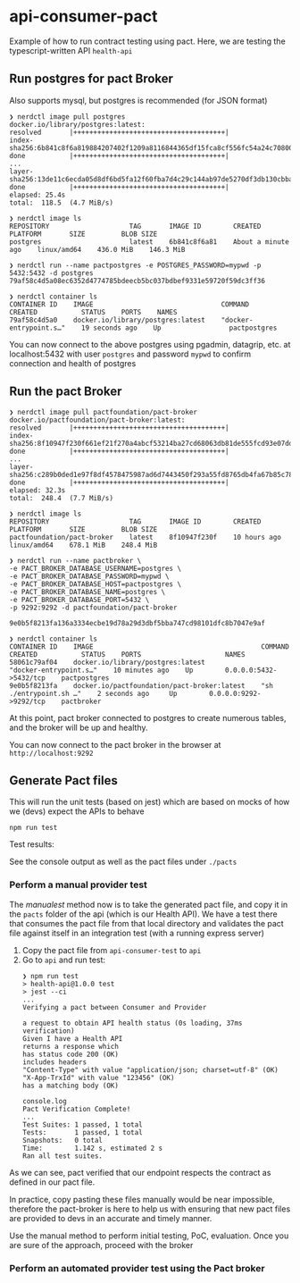 # api-consumer-pact

Example of how to run contract testing using pact. Here, we are testing the typescript-written API `health-api`

## Run postgres for pact Broker

Also supports mysql, but postgres is recommended (for JSON format)
```shell
❯ nerdctl image pull postgres
docker.io/library/postgres:latest:                                                resolved       |++++++++++++++++++++++++++++++++++++++|
index-sha256:6b841c8f6a819884207402f1209a8116844365df15fca8cf556fc54a24c70800:    done           |++++++++++++++++++++++++++++++++++++++|
...
layer-sha256:13de11c6ecda05d8df6bd5fa12f60fba7d4c29c144ab97de5270df3db130cbba:    done           |++++++++++++++++++++++++++++++++++++++| 
elapsed: 25.4s                                                                    total:  118.5  (4.7 MiB/s)                                       

❯ nerdctl image ls
REPOSITORY                    TAG       IMAGE ID        CREATED               PLATFORM       SIZE         BLOB SIZE
postgres                      latest    6b841c8f6a81    About a minute ago    linux/amd64    436.0 MiB    146.3 MiB

❯ nerdctl run --name pactpostgres -e POSTGRES_PASSWORD=mypwd -p 5432:5432 -d postgres
79af58c4d5a08ec6352d4774785bdeecb5bc037bdbef9331e59720f59dc3ff36

❯ nerdctl container ls
CONTAINER ID    IMAGE                                COMMAND                   CREATED           STATUS    PORTS    NAMES
79af58c4d5a0    docker.io/library/postgres:latest    "docker-entrypoint.s…"    19 seconds ago    Up                 pactpostgres 
```

You can now connect to the above postgres using pgadmin, datagrip, etc. at localhost:5432 with user `postgres` and password `mypwd` to confirm connection and health of postgres

## Run the pact Broker

```shell
❯ nerdctl image pull pactfoundation/pact-broker
docker.io/pactfoundation/pact-broker:latest:                                      resolved       |++++++++++++++++++++++++++++++++++++++| 
index-sha256:8f10947f230f661ef21f270a4abcf53214ba27cd68063db81de555fcd93e07dd:    done           |++++++++++++++++++++++++++++++++++++++|
... 
layer-sha256:c289b0ded1e97f8df4578475987ad6d7443450f293a55fd8765db4fa67b85c78:    done           |++++++++++++++++++++++++++++++++++++++| 
elapsed: 32.3s                                                                    total:  248.4  (7.7 MiB/s)                                       

❯ nerdctl image ls
REPOSITORY                    TAG       IMAGE ID        CREATED         PLATFORM       SIZE         BLOB SIZE
pactfoundation/pact-broker    latest    8f10947f230f    10 hours ago    linux/amd64    678.1 MiB    248.4 MiB

❯ nerdctl run --name pactbroker \
-e PACT_BROKER_DATABASE_USERNAME=postgres \
-e PACT_BROKER_DATABASE_PASSWORD=mypwd \
-e PACT_BROKER_DATABASE_HOST=pactpostgres \
-e PACT_BROKER_DATABASE_NAME=postgres \
-e PACT_BROKER_DATABASE_PORT=5432 \
-p 9292:9292 -d pactfoundation/pact-broker

9e0b5f8213fa136a3334ecbe19d78a29d3dbf5bba747cd98101dfc8b7047e9af

❯ nerdctl container ls
CONTAINER ID    IMAGE                                          COMMAND                   CREATED           STATUS    PORTS                     NAMES
58061c79af04    docker.io/library/postgres:latest              "docker-entrypoint.s…"    10 minutes ago    Up        0.0.0.0:5432->5432/tcp    pactpostgres
9e0b5f8213fa    docker.io/pactfoundation/pact-broker:latest    "sh ./entrypoint.sh …"    2 seconds ago     Up        0.0.0.0:9292->9292/tcp    pactbroker
```

At this point, pact broker connected to postgres to create numerous tables, and the broker will be up and healthy.

You can now connect to the pact broker in the browser at `http://localhost:9292`

## Generate Pact files

This will run the unit tests (based on jest) which are based on mocks of how we (devs) expect the APIs to behave

```shell
npm run test
```

Test results:

See the console output as well as the pact files under `./pacts`

### Perform a manual provider test

The _manualest_ method now is to take the generated pact file, and copy it in the `pacts` folder of the api (which is our Health API).
We have a test there that consumes the pact file from that local directory and validates the pact file against itself in an integration test (with a running express server)

1. Copy the pact file from `api-consumer-test` to `api`
2. Go to `api` and run test:
    ```shell
    ❯ npm run test
    > health-api@1.0.0 test
    > jest --ci
    ...
   Verifying a pact between Consumer and Provider
    
    a request to obtain API health status (0s loading, 37ms verification)
    Given I have a Health API
    returns a response which
    has status code 200 (OK)
    includes headers
    "Content-Type" with value "application/json; charset=utf-8" (OK)
    "X-App-TrxId" with value "123456" (OK)
    has a matching body (OK)
    
    console.log
    Pact Verification Complete!
    ...
   Test Suites: 1 passed, 1 total
    Tests:       1 passed, 1 total
    Snapshots:   0 total
    Time:        1.142 s, estimated 2 s
    Ran all test suites.
    ```
   
As we can see, pact verified that our endpoint respects the contract as defined in our pact file.

In practice, copy pasting these files manually would be near impossible, therefore the pact-broker is here to help us with ensuring that new pact files are provided to devs in an accurate and timely manner.

Use the manual method to perform initial testing, PoC, evaluation. Once you are sure of the approach, proceed with the broker

### Perform an automated provider test using the Pact broker
